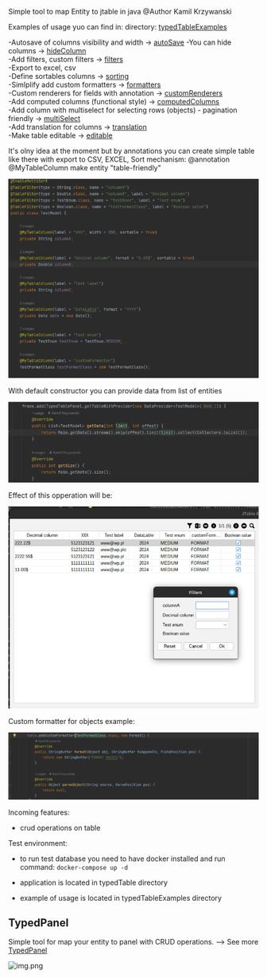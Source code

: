 Simple tool to map Entity to jtable in java
@Author Kamil Krzywanski <br>

Examples of usage yuo can find in:
directory: [typedTableExamples](typedTableExamples)

-Autosave of columns visibility and width -> [autoSave](typedTable/features/table/autosave/autosave.md)
-You can hide columns -> [hideColumn](typedTable/features/table/hideColumn/hideColumn.md) <br>
-Add filters, custom filters -> [filters](typedTable/features/table/filters/filters.md) <br>
-Export to excel, csv <br>
-Define sortables columns -> [sorting](typedTable/features/table/sorting/sorting.md) <br>
-Simlplify add custom formatters -> [formatters](typedTable/features/table/customFormatters/customFormatters.md) <br>
-Custom renderers for fields with
annotation -> [customRenderers](typedTable/features/table/customRenderers/customRenderers.md) <br>
-Add computed columns (functional
style) -> [computedColumns](typedTable/features/table/computedColumns/computedColumns.md) <br>
-Add column with multiselect for selecting rows (objects<T>) - pagination
friendly -> [multiSelect](typedTable/features/table/multiSelect/multiSelect.md) <br>
-Add translation for columns -> [translation](typedTable/features/table/translation/translation.md) <br>
-Make table editable -> [editable](typedTable/features/table/editable/editable.md) <br>

It's olny idea at the moment but by annotations you can create simple table
like there with export to CSV, EXCEL, Sort mechanism: 
@annotation @MyTableColumn make entity "table-friendly"

![img_3.png](typedTable/images/img_3.png)

With default constructor you can provide data from list of entities

![img.png](typedTable/images/img_6.png)

Effect of this opperation will be: <br>

![img_2.png](typedTable/images/img_2.png)

Custom formatter for objects example:

![img.png](typedTable/images/img.png)

Incoming features:
- crud operations on table


Test environment:
- to run test database you need to have docker installed and run command:
```docker-compose up -d```

- application is located in typedTable directory
- example of usage is located in typedTableExamples directory

## TypedPanel

Simple tool for map your entity to panel with CRUD operations. --> See
more [TypedPanel](typedTable/features/panel/readme.MD)

![img.png](img.png)
